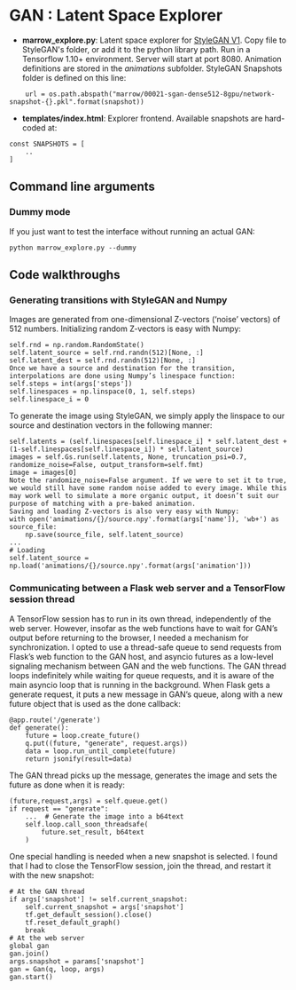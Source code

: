 # GAN : Latent Space Explorer 

- **marrow_explore.py**: Latent space explorer for [StyleGAN V1](https://github.com/NVlabs/stylegan). Copy file to StyleGAN's folder, or add it to the python library path. Run in a Tensorflow 1.10+ environment. Server will start at port 8080. Animation definitions are stored in the _animations_ subfolder. StyleGAN Snapshots folder is defined on this line:
```
    url = os.path.abspath("marrow/00021-sgan-dense512-8gpu/network-snapshot-{}.pkl".format(snapshot))
```
- **templates/index.html**:  Explorer frontend. Available snapshots are hard-coded at:
```
const SNAPSHOTS = [
    ..
]
```
## Command line arguments
### Dummy mode
If you just want to test the interface without running an actual GAN:
```
python marrow_explore.py --dummy
``` 

## Code walkthroughs
### Generating transitions with StyleGAN and Numpy
Images are generated from one-dimensional Z-vectors (‘noise’ vectors) of 512 numbers. Initializing random Z-vectors is easy with Numpy:
```
self.rnd = np.random.RandomState()
self.latent_source = self.rnd.randn(512)[None, :]
self.latent_dest = self.rnd.randn(512)[None, :]
Once we have a source and destination for the transition, interpolations are done using Numpy’s linespace function:
self.steps = int(args['steps'])
self.linespaces = np.linspace(0, 1, self.steps)
self.linespace_i = 0
```
To generate the image using StyleGAN, we simply apply the linspace to our source and destination vectors in the following manner:
```
self.latents = (self.linespaces[self.linespace_i] * self.latent_dest + (1-self.linespaces[self.linespace_i]) * self.latent_source)
images = self.Gs.run(self.latents, None, truncation_psi=0.7, randomize_noise=False, output_transform=self.fmt)
image = images[0]
Note the randomize_noise=False argument. If we were to set it to true, we would still have some random noise added to every image. While this may work well to simulate a more organic output, it doesn’t suit our purpose of matching with a pre-baked animation.
Saving and loading Z-vectors is also very easy with Numpy:
with open('animations/{}/source.npy'.format(args['name']), 'wb+') as source_file:
    np.save(source_file, self.latent_source)
... 
# Loading
self.latent_source = np.load('animations/{}/source.npy'.format(args['animation']))
```
### Communicating between a Flask web server and a TensorFlow session thread
A TensorFlow session has to run in its own thread, independently of the web server. However, insofar as the web functions have to wait for GAN’s output before returning to the browser, I needed a mechanism for synchronization. I opted to use a thread-safe queue to send requests from Flask’s web function to the GAN host, and asyncio futures as a low-level signaling mechanism between GAN and the web functions.
The GAN thread loops indefinitely while waiting for queue requests, and it is aware of the main asyncio loop that is running in the background. When Flask gets a generate request, it puts a new message in GAN’s queue, along with a new future object that is used as the done callback:
```
@app.route('/generate')
def generate():
    future = loop.create_future()
    q.put((future, "generate", request.args))
    data = loop.run_until_complete(future)
    return jsonify(result=data)
```
The GAN thread picks up the message, generates the image and sets the future as done when it is ready:
```
(future,request,args) = self.queue.get()
if request == "generate":
    ...  # Generate the image into a b64text
    self.loop.call_soon_threadsafe(
        future.set_result, b64text
    )
```
One special handling is needed when a new snapshot is selected. I found that I had to close the TensorFlow session, join the thread, and restart it with the new snapshot:
```
# At the GAN thread
if args['snapshot'] != self.current_snapshot:
    self.current_snapshot = args['snapshot']
    tf.get_default_session().close()
    tf.reset_default_graph()
    break
# At the web server
global gan
gan.join()
args.snapshot = params['snapshot']
gan = Gan(q, loop, args)
gan.start()
```
